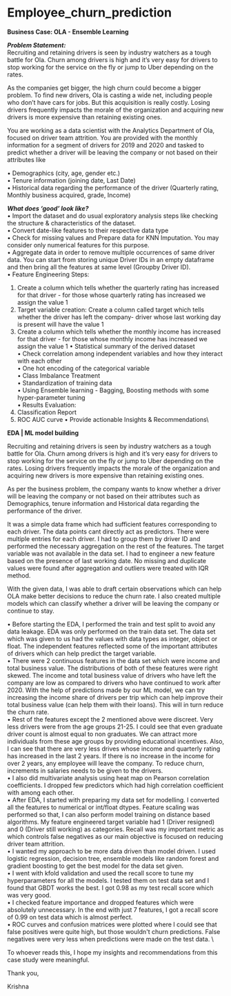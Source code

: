 # Employee_churn_prediction

**Business Case: OLA - Ensemble Learning**

***Problem Statement:***\
Recruiting and retaining drivers is seen by industry watchers as a tough battle for Ola. Churn among drivers is high and it’s very easy for drivers to stop working for the service on the fly or jump to Uber depending on the rates.

As the companies get bigger, the high churn could become a bigger problem. To find new drivers, Ola is casting a wide net, including people who don’t have cars for jobs. But this acquisition is really costly. Losing drivers frequently impacts the morale of the organization and acquiring new drivers is more expensive than retaining existing ones.

You are working as a data scientist with the Analytics Department of Ola, focused on driver team attrition. You are provided with the monthly information for a segment of drivers for 2019 and 2020 and tasked to predict whether a driver will be leaving the company or not based on their attributes like

•	Demographics (city, age, gender etc.)\
•	Tenure information (joining date, Last Date)\
•	Historical data regarding the performance of the driver (Quarterly rating, Monthly business acquired, grade, Income)

***What does ‘good’ look like?***\
•	Import the dataset and do usual exploratory analysis steps like checking the structure & characteristics of the dataset.\
•	Convert date-like features to their respective data type\
•	Check for missing values and Prepare data for KNN Imputation. You may consider only numerical features for this purpose.\
•	Aggregate data in order to remove multiple occurrences of same driver data. You can start from storing unique Driver IDs in an empty dataframe and then bring all the features at same level (Groupby Driver ID).\
•	Feature Engineering Steps:
1.	Create a column which tells whether the quarterly rating has increased for that driver - for those whose quarterly rating has increased we assign the value 1
2.	Target variable creation: Create a column called target which tells whether the driver has left the company- driver whose last working day is present will have the value 1
3.	Create a column which tells whether the monthly income has increased for that driver - for those whose monthly income has increased we assign the value 1
•	Statistical summary of the derived dataset\
•	Check correlation among independent variables and how they interact with each other\
•	One hot encoding of the categorical variable\
•	Class Imbalance Treatment\
•	Standardization of training data\
•	Using Ensemble learning - Bagging, Boosting methods with some hyper-parameter tuning\
•	Results Evaluation:
1. Classification Report
2. ROC AUC curve
•	Provide actionable Insights & Recommendations\


**EDA | ML model building**

Recruiting and retaining drivers is seen by industry watchers as a tough battle for Ola. Churn among drivers is high and it’s very easy for drivers to stop working for the service on the fly or jump to Uber depending on the rates. Losing drivers frequently impacts the morale of the organization and acquiring new drivers is more expensive than retaining existing ones.

As per the business problem, the company wants to know whether a driver will be leaving the company or not based on their attributes such as Demographics, tenure information and Historical data regarding the performance of the driver. 

It was a simple data frame which had sufficient features corresponding to each driver. The data points cant directly act as predictors. There were multiple entries for each driver. I had to group them by driver ID and performed the necessary aggregation on the rest of the features. The target variable was not available in the data set. I had to engineer a new feature based on the presence of last working date. No missing and duplicate values were found after aggregation and outliers were treated with IQR method. 

With the given data, I was able to draft certain observations which can help OLA make better decisions to reduce the churn rate. I also created multiple models which can classify whether a driver will be leaving the company or continue to stay. 

•	Before starting the EDA, I performed the train and test split to avoid any data leakage. EDA was only performed on the train data set. The data set which was given to us had the values with data types as integer, object or float. The independent features reflected some of the important attributes of drivers which can help predict the target variable.\
•	There were 2 continuous features in the data set which were income and total business value. The distributions of both of these features were right skewed. The income and total business value of drivers who have left the company are low as compared to drivers who have continued to work after 2020. With the help of predictions made by our ML model, we can try increasing the income share of drivers per trip which can help improve their total business value (can help them with their loans). This will in turn reduce the churn rate.\
•	Rest of the features except the 2 mentioned above were discreet. Very less drivers were from the age groups 21-25. I could see that even graduate driver count is almost equal to non graduates. We can attract more individuals from these age groups by providing educational incentives. Also, I can see that there are very less drives whose income and quarterly rating has increased in the last 2 years. If there is no increase in the income for over 2 years, any employee will leave the company. To reduce churn, increments in salaries needs to be given to the drivers.\
•	I also did multivariate analysis using heat map on Pearson correlation coefficients. I dropped few predictors which had high correlation coefficient with among each other. \
•	After EDA, I started with preparing my data set for modelling. I converted all the features to numerical or int/float dtypes. Feature scaling was performed so that, I can also perform model training on distance based algorithms. My feature engineered target variable had 1 (Driver resigned) and 0 (Driver still working) as categories. Recall was my important metric as which controls false negatives as our main objective is focused on reducing driver team attrition.\
•	I wanted my approach to be more data driven than model driven. I used logistic regression, decision tree, ensemble models like random forest and gradient boosting to get the best model for the data set given. \
•	I went with kfold validation and used the recall score to tune my hyperparameters for all the models. I tested them on test data set and I found that GBDT works the best. I got 0.98 as my test recall score which was very good. \
•	I checked feature importance and dropped features which were absolutely unnecessary. In the end with just 7 features, I got a recall score of 0.99 on test data which is almost perfect. \
•	ROC curves and confusion matrices were plotted where I could see that false positives were quite high, but those wouldn't churn predictions. False negatives were very less when predictions were made on the test data. \

To whoever reads this, I hope my insights and recommendations from this case study were meaningful.

Thank you,

Krishna





